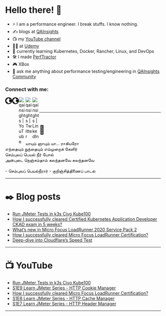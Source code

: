 # Hello there! 👋

* ⚡ I am a performance engineer. I break stuffs. I know nothing.  
* ✍️ blogs at [QAInsights](https://qainsights.com)  
* 📺 my [YouTube channel](https://www.youtube.com/qainsights)  
* 👨‍🏫 at [Udemy](https://www.udemy.com/user/naveenkumarnamachivayam/)  
* 🌱 currently learning Kubernetes, Docker, Rancher, Linux, and DevOps  
* 🛠 I made [PerfTractor](https://perftractor.xyz)
* 🎮 XBox  
* 💬 ask me anything about performance testing/engineering in [QAInsights Community](https://community.qainsights.com/)

### Connect with me:

[<img align="left" alt="qainsights.com" width="22px" src="https://raw.githubusercontent.com/iconic/open-iconic/master/svg/globe.svg" />][website]
[<img align="left" alt="qainsights.com" width="22px" src="https://raw.githubusercontent.com/iconic/open-iconic/master/svg/globe.svg" />][community]
[<img align="left" alt="qainsights | YouTube" width="22px" src="https://cdn.jsdelivr.net/npm/simple-icons@v3/icons/youtube.svg" />][youtube]
[<img align="left" alt="qainsights | Twitter" width="22px" src="https://cdn.jsdelivr.net/npm/simple-icons@v3/icons/twitter.svg" />][twitter]
[<img align="left" alt="qainsights | LinkedIn" width="22px" src="https://cdn.jsdelivr.net/npm/simple-icons@v3/icons/linkedin.svg" />][linkedin]

<br />
<br />

---
# 📜 
<p style="text-align: left">
யாயும் ஞாயும் யா... ராகியரோ  <br>
எந்தையும் நுந்தையும் எம்முறைக் கேளிர்  <br>
செம்புலப் பெயல் நீர் போல்  <br>
அன்புடை நெஞ்சம்தாம் கலந்தனவே கலந்தனவே  <br><br>
- செம்புலப் பெயல்நீரார் - குறிஞ்சித்திணைப் பாடல்  
</p>

---

# ✒️ Blog posts
<!-- BLOG-POST-LIST:START -->
- [Run JMeter Tests in k3s Civo Kube100](https://qainsights.com/run-jmeter-tests-in-k3s-civo-kube100/)
- [How I successfully cleared Certified Kubernetes Application Developer CKAD exam in 5 weeks?](https://qainsights.com/how-i-successfully-cleared-certified-kubernetes-application-developer-ckad-exam-in-5-weeks/)
- [What’s new in Micro Focus LoadRunner 2020 Service Pack 2](https://qainsights.com/whats-new-in-micro-focus-loadrunner-2020-service-pack-2/)
- [How I successfully cleared Micro Focus LoadRunner Certification?](https://qainsights.com/how-i-successfully-cleared-micro-focus-loadrunner-certification/)
- [Deep-dive into Cloudflare’s Speed Test](https://qainsights.com/deep-dive-into-cloudflares-speed-test/)
<!-- BLOG-POST-LIST:END -->

---

# 📺 YouTube
<!-- YOUTUBE:START -->
- [Run JMeter Tests in k3s Civo Kube100](https://www.youtube.com/watch?v=KJmHIzSQI1Y)
- [S1E9 Learn JMeter Series - HTTP Cookie Manager](https://www.youtube.com/watch?v=CbAUpTSwwrg)
- [How I successfully cleared Micro Focus LoadRunner Certification?](https://www.youtube.com/watch?v=6ZYszrKfaCg)
- [S1E8 Learn JMeter Series - HTTP Cache Manager](https://www.youtube.com/watch?v=_KBHytyqXlk)
- [S1E7 Learn JMeter Series - HTTP Header Manager](https://www.youtube.com/watch?v=2zvfnTaMeuM)
<!-- YOUTUBE:END -->

---

[website]: https://qainsights.com
[twitter]: https://twitter.com/qainsights
[youtube]: https://youtube.com/qainsights
[linkedin]: https://linkedin.com/in/naveenkumarn
[community]: https://community.qainsights.com/
